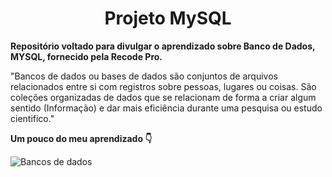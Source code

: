 <h1 align=center>Projeto MySQL</h1>

<p><b>Repositório voltado para divulgar o aprendizado sobre Banco de Dados, MYSQL, fornecido pela Recode Pro.</b></p>

<p>"Bancos de dados ou bases de dados são conjuntos de arquivos relacionados entre si com registros sobre pessoas, lugares ou coisas. São coleções organizadas de dados que se relacionam de forma a criar algum sentido (Informação) e dar mais eficiência durante uma pesquisa ou estudo cientifico." </p>

<p><b>Um pouco do meu aprendizado 👇</b></p>

<img alt="Bancos de dados" src="https://github.com/SuhMoraes/ProjetoMySQL/blob/main/dropdatabase.gif">
